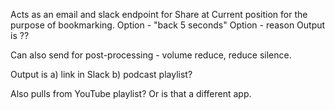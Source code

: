 Acts as an email and slack endpoint for Share at Current position for the
purpose of bookmarking.
Option - "back 5 seconds"
Option - reason
Output is ??


Can also send for post-processing - volume reduce, reduce silence.

Output is
a) link in Slack
b) podcast playlist?

Also pulls from YouTube playlist? Or is that a different app.


